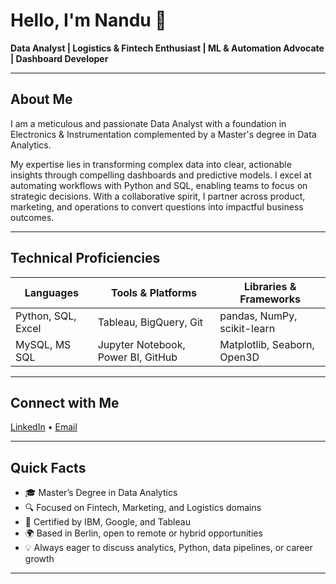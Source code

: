 # Hello, I'm Nandu 👋

**Data Analyst | Logistics & Fintech Enthusiast | ML & Automation Advocate | Dashboard Developer**

---

## About Me

I am a meticulous and passionate Data Analyst with a foundation in Electronics & Instrumentation complemented by a Master's degree in Data Analytics.

My expertise lies in transforming complex data into clear, actionable insights through compelling dashboards and predictive models. I excel at automating workflows with Python and SQL, enabling teams to focus on strategic decisions. With a collaborative spirit, I partner across product, marketing, and operations to convert questions into impactful business outcomes.

---

## Technical Proficiencies

| Languages            | Tools & Platforms              | Libraries & Frameworks          |
|----------------------|-------------------------------|--------------------------------|
| Python, SQL, Excel   | Tableau, BigQuery, Git         | pandas, NumPy, scikit-learn    |
| MySQL, MS SQL       | Jupyter Notebook, Power BI, GitHub | Matplotlib, Seaborn, Open3D    |

---

## Connect with Me

[LinkedIn](https://www.linkedin.com/in/nanduprasad) • [Email](mailto:nanduprasad.pm@gmail.com)

---

## Quick Facts

- 🎓 Master’s Degree in Data Analytics  
- 🔍 Focused on Fintech, Marketing, and Logistics domains  
- 📜 Certified by IBM, Google, and Tableau  
- 🌍 Based in Berlin, open to remote or hybrid opportunities  
- 💡 Always eager to discuss analytics, Python, data pipelines, or career growth

---

